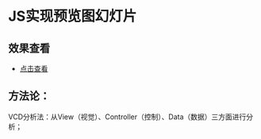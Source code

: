 JS实现预览图幻灯片
===============

## 效果查看
* [点击查看]()

## 方法论：
VCD分析法：从View（视觉）、Controller（控制）、Data（数据）三方面进行分析；

